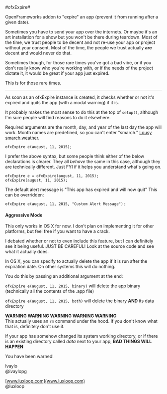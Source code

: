 #ofxExpire#


OpenFrameworks addon to "expire" an app (prevent it from running after a given date).

Sometimes you have to send your app over the internets. Or maybe it's an art installation for a show but you won't be there during teardown. Most of the time, we trust people to be decent and not re-use your app or project without your consent. Most of the time, the people we trust actually **are** decent and would never do that.

Sometimes though, for those rare times you've got a bad vibe, or if you don't really know who you're working with, or if the needs of the project dictate it, it would be great if your app just expired.

This is for those rare times.

---

As soon as an ofxExpire instance is created, it checks whether or not it's expired and quits the app (with a modal warning) if it is.

It probably makes the most sense to do this at the top of `setup()`, although I'm sure people will find reasons to do it elsewhere.

Required arguments are the month, day, and year of the last day the app will work.
Month names are predefined, so you can't enter "smarch." [Lousy smarch weather](https://giphy.com/gifs/the-simpsons-homer-o8i5J8YfIuRy0 "smarch").

	ofxExpire e(august, 11, 2015);

I prefer the above syntax, but some people think either of the below declarations is clearer. They all *behave* the same in this case, although they are technically different. Just FYI if it helps you understand what's going on.

	ofxExpire e = ofxExpire(august, 11, 2015);
	ofxExpire(august, 11, 2015);
     
The default alert message is "This app has expired and will now quit"
This can be overridden:

	ofxExpire e(august, 11, 2015, "Custom Alert Message");


#### Aggressive Mode ####
This only works in OS X for now. I don't plan on implementing it for other platforms, but feel free if you want to have a crack.

I debated whether or not to even include this feature, but I can definitely see it being useful. JUST BE CAREFUL! Look at the source code and see what it actually does.

In OS X, you can specify to actually delete the app if it is run after the expiration date. On other systems this will do nothing.

You do this by passing an additional argument at the end:

`ofxExpire e(august, 11, 2015, binary)` will delete the app binary (technically all the contents of the .app file)

`ofxExpire e(august, 11, 2015, both)` will delete the binary **AND** its data directory
     
**WARNING WARNING WARNING WARNING WARNING**    
This actually uses an `rm` command under the hood. If  you don't know what that is, definitely don't use it.
     
If your app has somehow changed its system working directory, or if there is an existing directory called *data* next to your app, **BAD THINGS WILL HAPPEN**
      
You have been warned!
     
Ivaylo    
@ivaylopg

[www.luxloop.com](www.luxloop.com)    
@luxloop